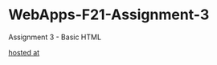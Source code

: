 # WebApps-F21-Assignment-3
Assignment 3 - Basic HTML

 [hosted at](https://44-563-webapps-f21.github.io/webapps-f21-assignment-3-Karthik143073/)